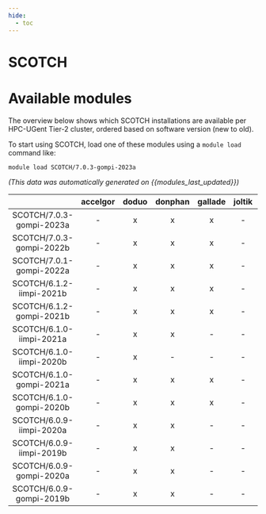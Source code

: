 ```yaml
---
hide:
  - toc
---
```


SCOTCH
======

# Available modules


The overview below shows which SCOTCH installations are available per HPC-UGent Tier-2 cluster, ordered based on software version (new to old).

To start using SCOTCH, load one of these modules using a `module load` command like:

```shell
module load SCOTCH/7.0.3-gompi-2023a
```

*(This data was automatically generated on {{modules_last_updated}})*  

| |accelgor|doduo|donphan|gallade|joltik|shinx|skitty|
| :---: | :---: | :---: | :---: | :---: | :---: | :---: | :---: |
|SCOTCH/7.0.3-gompi-2023a|-|x|x|x|-|x|x|
|SCOTCH/7.0.3-gompi-2022b|-|x|x|x|-|-|-|
|SCOTCH/7.0.1-gompi-2022a|-|x|x|x|-|-|-|
|SCOTCH/6.1.2-iimpi-2021b|-|x|x|x|-|-|-|
|SCOTCH/6.1.2-gompi-2021b|-|x|x|x|-|-|-|
|SCOTCH/6.1.0-iimpi-2021a|-|x|x|-|-|-|-|
|SCOTCH/6.1.0-iimpi-2020b|-|x|-|-|-|-|-|
|SCOTCH/6.1.0-gompi-2021a|-|x|x|x|-|-|-|
|SCOTCH/6.1.0-gompi-2020b|-|x|x|x|-|-|-|
|SCOTCH/6.0.9-iimpi-2020a|-|x|x|-|-|-|-|
|SCOTCH/6.0.9-iimpi-2019b|-|x|x|-|-|-|-|
|SCOTCH/6.0.9-gompi-2020a|-|x|x|-|-|-|-|
|SCOTCH/6.0.9-gompi-2019b|-|x|x|-|-|-|-|
